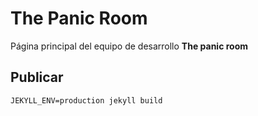 # The Panic Room

Página principal del equipo de desarrollo **The panic room**

## Publicar

    JEKYLL_ENV=production jekyll build